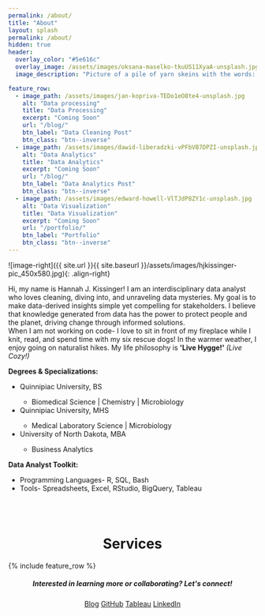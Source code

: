 ```yaml
---
permalink: /about/
title: "About"
layout: splash
permalink: /about/
hidden: true
header:
  overlay_color: "#5e616c"
  overlay_image: /assets/images/oksana-maselko-tkuUS11XyaA-unsplash.jpg
  image_description: "Picture of a pile of yarn skeins with the words: About." 

feature_row:
  - image_path: /assets/images/jan-kopriva-TEDo1eO8te4-unsplash.jpg
    alt: "Data processing"
    title: "Data Processing"
    excerpt: "Coming Soon"
    url: "/blog/"
    btn_label: "Data Cleaning Post" 
    btn_class: "btn--inverse"
  - image_path: /assets/images/dawid-liberadzki-vPFbVB7DPZI-unsplash.jpg
    alt: "Data Analytics"
    title: "Data Analytics"
    excerpt: "Coming Soon"
    url: "/blog/"
    btn_label: "Data Analytics Post" 
    btn_class: "btn--inverse"
  - image_path: /assets/images/edward-howell-VlTJdP8ZY1c-unsplash.jpg
    alt: "Data Visualization"
    title: "Data Visualization"
    excerpt: "Coming Soon"
    url: "/portfolio/"
    btn_label: "Portfolio" 
    btn_class: "btn--inverse"
---
```



![image-right]({{ site.url }}{{ site.baseurl }}/assets/images/hjkissinger-pic_450x580.jpg){: .align-right}

<p>Hi, my name is Hannah J. Kissinger!  I am an interdisciplinary data analyst who loves cleaning, diving into, and unraveling data mysteries. My goal is to make data-derived insights simple yet compelling for stakeholders. I believe that knowledge generated from data has the power to protect people and the planet, driving change through informed solutions.
<br>When I am not working on code- I love to sit in front of my fireplace while I knit, read, and spend time with my six rescue dogs!  In the warmer weather, I enjoy going on naturalist hikes. My life philosophy is <strong>'Live Hygge!' </strong><em>(Live Cozy!)</em>

<p><strong>Degrees & Specializations:</strong></p>
<ul>
  <li>Quinnipiac University, BS</li>
  <ul>
    <li>Biomedical Science | Chemistry | Microbiology</li>
  </ul>
  <li>Quinnipiac University, MHS</li>
  <ul>
    <li>Medical Laboratory Science | Microbiology</li>
    </ul>
  <li>University of North Dakota, MBA</li>
    <ul>
      <li>Business Analytics</li>
    </ul>
</ul>
<p><strong>Data Analyst Toolkit:</strong></p>
<ul>
  <li>Programming Languages- R, SQL, Bash</li>
  <li>Tools- Spreadsheets, Excel, RStudio, BigQuery, Tableau</li>
</ul>
<p><br><br></p>

<h1 style="text-align: center;">Services</h1>
{% include feature_row %}

<h5 style="text-align: center;">Interested in learning more or collaborating? <em>Let's connect!</em></h5>
<center><a href="https://hjkissinger.github.io/blog/" class="btn btn--inverse .btn--x-large">Blog</a>
<a href="https://github.com/hjkissinger/" class="btn btn--inverse .btn--x-large" >GitHub</a>
<a href="https://public.tableau.com/app/profile/hannah.kissinger6750" class="btn btn--inverse .btn--x-large">Tableau</a>
<a href="https://www.linkedin.com/in/hannah-j-kissinger-854403116/" class="btn btn--inverse .btn--x-large">LinkedIn</a></center>
